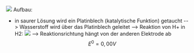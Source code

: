 ![](Pasted%20image%2020240710170611.png)
Aufbau:
- in saurer Lösung wird ein Platinblech (katalytische Funktion) getaucht --> Wasserstoff wird über das Platinblech geleitet --> Reaktion von H+ in H2:
![](Pasted%20image%2020240710170918.png)
--> Reaktionsrichtung hängt von der anderen Elektrode ab 
$$E^0 = 0,00 V$$
